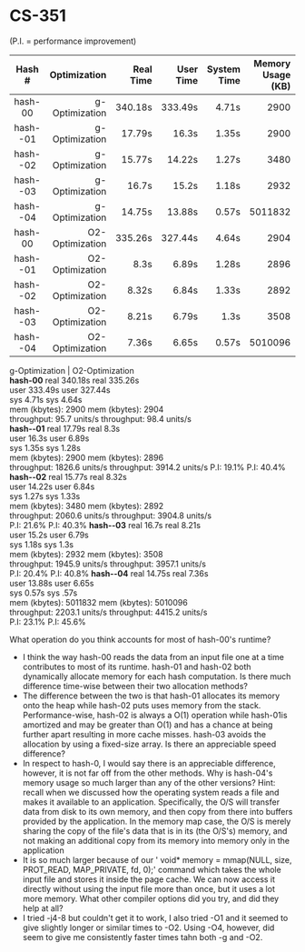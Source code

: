 # CS-351
(P.I. = performance improvement)

|Hash #|Optimization|Real Time|User Time|System Time|Memory Usage<br>(KB)|Throughput|P.I|
|:--:|--:|--:|--:|--:|--:|--:|:--:|
|hash-00|g-Optimization|340.18s|333.49s|4.71s|2900|95.7 units/s|–|
|hash--01|g-Optimization|17.79s|16.3s|1.35s|2900|1826.6 units/s|19.1%|
|hash--02|g-Optimization|15.77s|14.22s|1.27s|3480|2060.6 units/s|21.6%|
|hash--03|g-Optimization|16.7s|15.2s|1.18s|2932|1945.9 units/s|20.4%|
|hash--04|g-Optimization|14.75s|13.88s|0.57s|5011832|2203.1 units/s|23.1%|
|hash-00|O2-Optimization|335.26s|327.44s|4.64s|2904|98.4 units/s|–|
|hash--01|O2-Optimization|8.3s|6.89s|1.28s|2896|3914.2 units/s|40.4%|
|hash--02|O2-Optimization|8.32s|6.84s|1.33s|2892|3904.8 units/s|40.3%|
|hash--03|O2-Optimization|8.21s|6.79s|1.3s|3508|3957.1 units/s|40.8%|
|hash--04|O2-Optimization|7.36s|6.65s|0.57s|5010096|4415.2 units/s|45.6%|


g-Optimization         |     O2-Optimization         
                  **hash-00**
real    340.18s              real    335.26s              
user    333.49s              user    327.44s              
sys     4.71s                sys     4.64s                
mem (kbytes): 2900           mem (kbytes): 2904           
throughput: 95.7 units/s     throughput: 98.4 units/s     
                  **hash--01**
real    17.79s               real    8.3s                 
user    16.3s                user    6.89s                
sys     1.35s                sys     1.28s                
mem (kbytes): 2900           mem (kbytes): 2896           
throughput: 1826.6 units/s   throughput: 3914.2 units/s 
P.I: 19.1%                   P.I: 40.4%
                  **hash--02**
real    15.77s               real    8.32s                
user    14.22s               user    6.84s                
sys     1.27s                sys     1.33s                
mem (kbytes): 3480           mem (kbytes): 2892           
throughput: 2060.6 units/s   throughput: 3904.8 units/s   
P.I: 21.6%                   P.I: 40.3%
                  **hash--03**
real    16.7s                real    8.21s                
user    15.2s                user    6.79s                
sys     1.18s                sys     1.3s                 
mem (kbytes): 2932           mem (kbytes): 3508           
throughput: 1945.9 units/s   throughput: 3957.1 units/s  
P.I: 20.4%                   P.I: 40.8%
                  **hash--04**
real    14.75s               real    7.36s                
user    13.88s               user    6.65s                
sys     0.57s                sys     .57s                 
mem (kbytes): 5011832        mem (kbytes): 5010096        
throughput: 2203.1 units/s   throughput: 4415.2 units/s   
P.I: 23.1%                   P.I: 45.6%

What operation do you think accounts for most of hash-00's runtime?
- I think the way hash-00 reads the data from an input file one at a time contributes to most of its runtime.
hash-01 and hash-02 both dynamically allocate memory for each hash computation.  Is there much difference time-wise between their two allocation methods?
- The difference between the two is that hash-01 allocates its memory onto the heap while hash-02 puts uses memory from the stack. Performance-wise, hash-02 is always a O(1) operation while
  hash-01is amortized and may be greater than O(1) and has a chance at being further apart resulting in more cache misses.
hash-03 avoids the allocation by using a fixed-size array.  Is there an appreciable speed difference?
- In respect to hash-0, I would say there is an appreciable difference, however, it is not far off from the other methods.
Why is hash-04's memory usage so much larger than any of the other versions?  Hint: recall when we discussed how the operating system reads a file and makes it available to an application.  Specifically, the O/S will transfer data from disk to its own memory, and then copy from there into buffers provided by the application.  In the memory map case, the O/S is merely sharing the copy of the file's data that is in its (the O/S's) memory, and not making an additional copy from its memory into memory only in the application
- It is so much larger because of our ' void* memory = mmap(NULL, size, PROT_READ, MAP_PRIVATE, fd, 0);' command which takes the whole input file and stores it inside the page cache. We can now access it directly without using the input file more than once, but it uses a lot more memory.
What other compiler options did you try, and did they help at all?
- I tried -j4-8 but couldn't get it to work, I also tried -O1 and it seemed to give slightly longer or similar times to -O2. Using -O4, however, did seem to give me consistently faster times tahn both -g and -O2.
